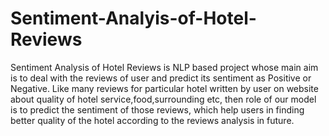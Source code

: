 # Sentiment-Analyis-of-Hotel-Reviews
Sentiment Analysis of Hotel Reviews is NLP based project whose main aim is to deal with the reviews of user and predict its sentiment as Positive or Negative. Like many reviews for particular hotel written by user on website about quality of hotel service,food,surrounding etc, then role of our model is to predict the sentiment of those reviews, which help users in finding better  quality of the hotel  according to the reviews analysis in future.
